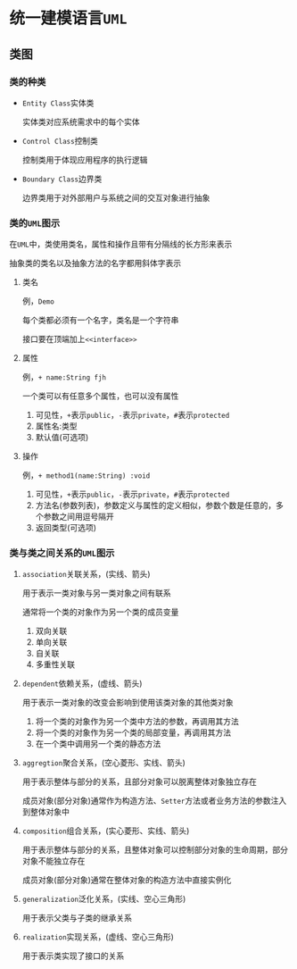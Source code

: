 # 统一建模语言`UML`

## 类图

### 类的种类

* `Entity Class`实体类

    实体类对应系统需求中的每个实体

* `Control Class`控制类

    控制类用于体现应用程序的执行逻辑

* `Boundary Class`边界类

    边界类用于对外部用户与系统之间的交互对象进行抽象

### 类的`UML`图示

在`UML`中，类使用类名，属性和操作且带有分隔线的长方形来表示

抽象类的类名以及抽象方法的名字都用斜体字表示

1. 类名

    例，`Demo`

    每个类都必须有一个名字，类名是一个字符串

    接口要在顶端加上`<<interface>>`

2. 属性

    例，`+ name:String fjh`

    一个类可以有任意多个属性，也可以没有属性

    1. 可见性，`+`表示`public`，`-`表示`private`，`#`表示`protected`
    2. 属性名:类型
    3. 默认值(可选项)

3. 操作

    例，`+ method1(name:String) :void`

    1. 可见性，`+`表示`public`，`-`表示`private`，`#`表示`protected`
    2. 方法名(参数列表)，参数定义与属性的定义相似，参数个数是任意的，多个参数之间用逗号隔开
    3. 返回类型(可选项)

### 类与类之间关系的`UML`图示

1. `association`关联关系，(实线、箭头)

    用于表示一类对象与另一类对象之间有联系

    通常将一个类的对象作为另一个类的成员变量

    1. 双向关联
    2. 单向关联
    3. 自关联
    4. 多重性关联

2. `dependent`依赖关系，(虚线、箭头)

    用于表示一类对象的改变会影响到使用该类对象的其他类对象

    1. 将一个类的对象作为另一个类中方法的参数，再调用其方法
    2. 将一个类的对象作为另一个类的局部变量，再调用其方法
    3. 在一个类中调用另一个类的静态方法

3. `aggregtion`聚合关系，(空心菱形、实线、箭头)

    用于表示整体与部分的关系，且部分对象可以脱离整体对象独立存在

    成员对象(部分对象)通常作为构造方法、`Setter`方法或者业务方法的参数注入到整体对象中

4. `composition`组合关系，(实心菱形、实线、箭头)

    用于表示整体与部分的关系，且整体对象可以控制部分对象的生命周期，部分对象不能独立存在

    成员对象(部分对象)通常在整体对象的构造方法中直接实例化

5. `generalization`泛化关系，(实线、空心三角形)

    用于表示父类与子类的继承关系

6. `realization`实现关系，(虚线、空心三角形)

    用于表示类实现了接口的关系
